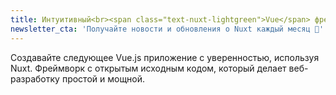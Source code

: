 ```yaml
---
title: Интуитивный<br><span class="text-nuxt-lightgreen">Vue</span> фреймворк<br>
newsletter_cta: 'Получайте новости и обновления о Nuxt каждый месяц 💌'
---
```

Создавайте следующее Vue.js приложение с уверенностью, используя Nuxt. Фреймворк с <span title="лицензия MIT">открытым исходным кодом</span>, который делает веб-разработку простой и мощной.
